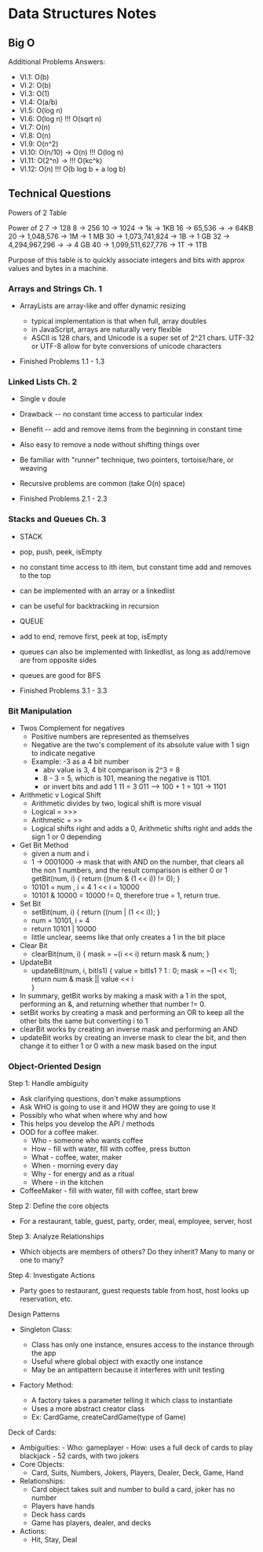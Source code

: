 # Data Structures Notes

## Big O

Additional Problems Answers:
- VI.1: O(b) 
- VI.2: O(b)
- VI.3: O(1)
- VI.4: O(a/b) 
- VI.5: O(log n)
- VI.6: O(log n) !!! O(sqrt n)
- VI.7: O(n)
- VI.8: O(n)
- VI.9: O(n^2)
- VI.10: O(n/10) -> O(n) !!! O(log n) 
- VI.11: O(2^n) -> !!! O(kc^k)
- VI.12: O(n) !!! O(b log b + a log b)

## Technical Questions

Powers of 2 Table

Power of 2
7 -> 128
8 -> 256
10 -> 1024 -> 1k -> 1KB
16 -> 65,536 -> -> 64KB
20 -> 1,048,576 -> 1M -> 1 MB
30 -> 1,073,741,824 -> 1B -> 1 GB
32 -> 4,294,967,296 ->  -> 4 GB
40 -> 1,099,511,627,776 -> 1T -> 1TB

Purpose of this table is to quickly associate integers and bits with approx values and bytes in a machine. 

### Arrays and Strings Ch. 1

- ArrayLists are array-like and offer dynamic resizing
  - typical implementation is that when full, array doubles
  - in JavaScript, arrays are naturally very flexible
  - ASCII is 128 chars, and Unicode is a super set of 2^21 chars. UTF-32 or UTF-8 allow for byte conversions of unicode characters

- Finished Problems 1.1 - 1.3

### Linked Lists Ch. 2

- Single v doule
- Drawback -- no constant time access to particular index
- Benefit -- add and remove items from the beginning in constant time
- Also easy to remove a node without shifting things over 
- Be familiar with "runner" technique, two pointers, tortoise/hare, or weaving
- Recursive problems are common (take O(n) space)

- Finished Problems 2.1 - 2.3

### Stacks and Queues Ch. 3
- STACK
- pop, push, peek, isEmpty
- no constant time access to ith item, but constant time add and removes to the top
- can be implemented with an array or a linkedlist 
- can be useful for backtracking in recursion
- QUEUE
- add to end, remove first, peek at top, isEmpty
- queues can also be implemented with linkedlist, as long as add/remove are from opposite sides
- queues are good for BFS

- Finished Problems 3.1 - 3.3 

### Bit Manipulation
- Twos Complement for negatives 
  - Positive numbers are represented as themselves
  - Negative are the two's complement of its absolute value with 1 sign to indicate negative
  - Example: -3 as a 4 bit number 
    - abv value is 3, 4 bit comparison is 2^3 = 8
    - 8 - 3 = 5, which is 101, meaning the negative is 1101.
    - or invert bits and add 1 11 = 3 011 --> 100 + 1 = 101 -> 1101
- Arithmetic v Logical Shift
  - Arithmetic divides by two, logical shift is more visual
  - Logical = >>> 
  - Arithmetic = >> 
  - Logical shifts right and adds a 0, Arithmetic shifts right and adds the sign 1 or 0 depending
- Get Bit Method
  - given a num and i
  - 1 -> 0001000 -> mask that with AND on the number, that clears all the non 1 numbers, and the result comparison is either 0 or 1
  getBit(num, i) {
    return ((num & (1 << i)) != 0);
  }
  - 10101 = num , i = 4 
  1 << i = 10000
  - 10101 & 10000 = 10000 != 0, therefore true = 1, return true. 
- Set Bit
  - setBit(num, i) {
    return ((num | (1 << i));
  } 
  - num = 10101, i = 4 
  - return 10101 | 10000
  - little unclear, seems like that only creates a 1 in the bit place
- Clear Bit 
  - clearBit(num, i) {
    mask = ~(i << i)
    return mask & num;
  }
- UpdateBit 
  - updateBit(num, i, bitIs1) {
    value = bitIs1 ? 1 : 0;
    mask = ~(1 << 1);
    return num & mask || value << i  
  }
- In summary, getBit works by making a mask with a 1 in the spot, performing an &, and returning whether that number != 0. 
- setBit works by creating a mask and performing an OR to keep all the other bits the same but converting i to 1
- clearBit works by creating an inverse mask and performing an AND
- updateBit works by creating an inverse mask to clear the bit, and then change it to either 1 or 0 with a new mask based on the input

### Object-Oriented Design

Step 1: Handle ambiguity
  - Ask clarifying questions, don't make assumptions
  - Ask WHO is going to use it and HOW they are going to use it
  - Possibly who what when where why and how
  - This helps you develop the API / methods
  - OOD for a coffee maker. 
    - Who - someone who wants coffee
    - How - fill with water, fill with coffee, press button
    - What - coffee, water, maker
    - When - morning every day
    - Why - for energy and as a ritual
    - Where - in the kitchen
  - CoffeeMaker - fill with water, fill with coffee, start brew

Step 2: Define the core objects
  - For a restaurant, table, guest, party, order, meal, employee, server, host

Step 3: Analyze Relationships
  - Which objects are members of others? Do they inherit? Many to many or one to many?

Step 4: Investigate Actions
  - Party goes to restaurant, guest requests table from host, host looks up reservation, etc.

Design Patterns 
  - Singleton Class:
    - Class has only one instance, ensures access to the instance through the app
    - Useful where global object with exactly one instance
    - May be an antipattern because it interferes with unit testing

  - Factory Method:
    - A factory takes a parameter telling it which class to instantiate
    - Uses a more abstract creator class
    - Ex: CardGame, createCardGame(type of Game)

Deck of Cards:
  -  Ambiguities: 
    - Who: gameplayer
    - How: uses a full deck of cards to play blackjack
    - 52 cards, with two jokers
  - Core Objects:
    - Card, Suits, Numbers, Jokers, Players, Dealer, Deck, Game, Hand
  - Relationships:
    - Card object takes suit and number to build a card, joker has no number
    - Players have hands
    - Deck hass cards
    - Game has players, dealer, and decks
  - Actions:
    - Hit, Stay, Deal
  